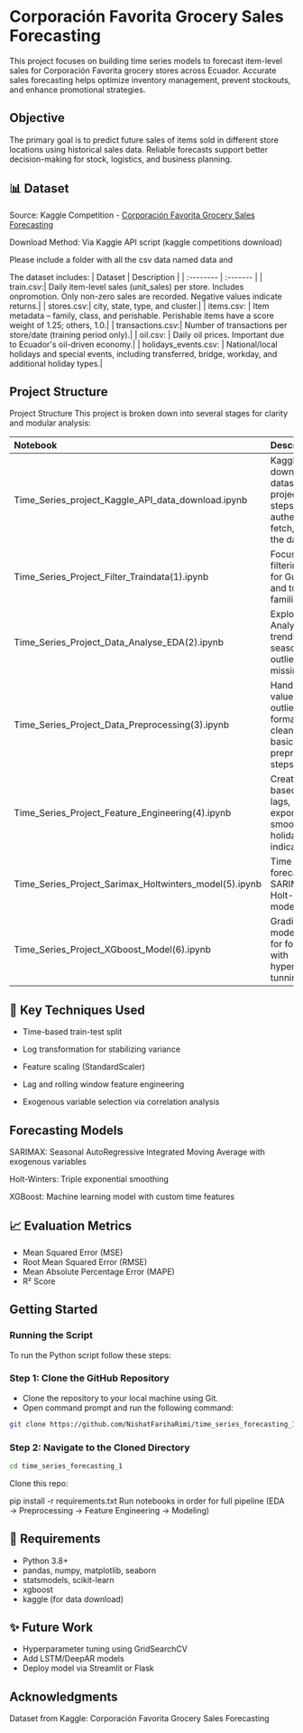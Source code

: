 # Corporación Favorita Grocery Sales Forecasting
This project focuses on building time series models to forecast item-level sales for Corporación Favorita grocery stores across Ecuador. Accurate sales forecasting helps optimize inventory management, prevent stockouts, and enhance promotional strategies.

## Objective
The primary goal is to predict future sales of items sold in different store locations using historical sales data. Reliable forecasts support better decision-making for stock, logistics, and business planning.

## 📊 Dataset
Source: Kaggle Competition - [Corporación Favorita Grocery Sales Forecasting](https://www.kaggle.com/competitions/favorita-grocery-sales-forecasting/data)

Download Method: Via Kaggle API script (kaggle competitions download)

Please include a folder with all the csv data named data and 

The dataset includes:
| Dataset | Description    |
| :-------- | :------- |
| train.csv:| Daily item-level sales (unit_sales) per store. Includes onpromotion. Only non-zero sales are recorded. Negative values indicate returns.|
| stores.csv:| city, state, type, and cluster.|
| items.csv: | Item metadata – family, class, and perishable. Perishable items have a score weight of 1.25; others, 1.0.|
| transactions.csv:| Number of transactions per store/date (training period only).|
| oil.csv: | Daily oil prices. Important due to Ecuador's oil-driven economy.|
| holidays_events.csv: | National/local holidays and special events, including transferred, bridge, workday, and additional holiday types.|


## Project Structure

Project Structure
This project is broken down into several stages for clarity and modular analysis:

| Notebook | Description    |
| :-------- | :------- |
| Time_Series_project_Kaggle_API_data_download.ipynb | Kaggle API to download the dataset for project, including steps to authenticate, fetch, and extract the data|
| Time_Series_Project_Filter_Traindata(1).ipynb | Focused on filtering train data for Guayas region and top 3 item families|
| Time_Series_Project_Data_Analyse_EDA(2).ipynb | Exploratory Data Analysis (EDA): trends, seasonality, outliers, and missing values|
| Time_Series_Project_Data_Preprocessing(3).ipynb | Handling missing values, handling outliers, formatting dates, cleaning and basic preprocessing steps|
| Time_Series_Project_Feature_Engineering(4).ipynb | Creation of time-based features, lags, rolling stats, exponential smoothing, holiday indicators, etc|
| Time_Series_Project_Sarimax_Holtwinters_model(5).ipynb | Time series forecasting using SARIMAX and Holt-Winters models|
| Time_Series_Project_XGboost_Model(6).ipynb | Gradient boosting model (XGBoost) for forecasting with hyperpamrameter tunning|


## 🔧 Key Techniques Used
* Time-based train-test split

* Log transformation for stabilizing variance

* Feature scaling (StandardScaler)

* Lag and rolling window feature engineering

* Exogenous variable selection via correlation analysis


## Forecasting Models
SARIMAX: Seasonal AutoRegressive Integrated Moving Average with exogenous variables

Holt-Winters: Triple exponential smoothing

XGBoost: Machine learning model with custom time features

## 📈  Evaluation Metrics
* Mean Squared Error (MSE)
* Root Mean Squared Error (RMSE)
* Mean Absolute Percentage Error (MAPE)
* R² Score

## Getting Started

### Running the Script
To run the Python script follow these steps:
### Step 1: Clone the GitHub Repository 
* Clone the repository to your local machine using Git.
* Open command prompt and run the following command:
```bash
git clone https://github.com/NishatFarihaRimi/time_series_forecasting_1.git
```
### Step 2: Navigate to the Cloned Directory 
```bash
cd time_series_forecasting_1
```
Clone this repo:

pip install -r requirements.txt
Run notebooks in order for full pipeline (EDA → Preprocessing → Feature Engineering → Modeling)

## 📌 Requirements
* Python 3.8+
* pandas, numpy, matplotlib, seaborn
* statsmodels, scikit-learn
* xgboost
* kaggle (for data download)

## ✨ Future Work
* Hyperparameter tuning using GridSearchCV
* Add LSTM/DeepAR models
* Deploy model via Streamlit or Flask

## Acknowledgments
Dataset from Kaggle: Corporación Favorita Grocery Sales Forecasting
